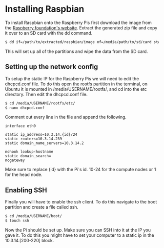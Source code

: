 # Installing Raspbian

To install Raspbian onto the Raspberry Pis first download the image from the [Raspberry foundation's website](https://www.raspberrypi.org/downloads/raspbian/). Extract the generated zip file and copy it over to an SD card with the dd command.

```bash
$ dd if=/path/to/extracted/raspbian/image of=/media/path/to/sd/card status=progress bs=32M
```

This will set up all of the partitions and wipe the data from the SD card.

## Setting up the network config

To setup the static IP for the Raspberry Pis we will need to edit the dhcpcd.conf file. To do this open the rootfs partition in the terminal, on Ubuntu it is mounted in /media/USERNAME/rootfs/, and cd into the etc directory. Then edit the dhcpcd.conf file.

```bash
$ cd /media/USERNAME/rootfs/etc/
$ nano dhcpcd.conf
```

Comment out every line in the file and append the following.

```
interface eth0

static ip_address=10.3.14.{id}/24
static routers=10.3.14.239
static domain_name_servers=10.3.14.2

nohook lookup-hostname
static domain_search=
nogateway
```

Make sure to replace {id} with the Pi's id. 10-24 for the compute nodes or 1 for the head node.

## Enabling SSH

Finally you will have to enable the ssh client. To do this navigate to the boot partition and create a file called ssh.

```bash
$ cd /media/USERNAME/boot/
$ touch ssh
```

Now the Pi should be set up. Make sure you can SSH into it at the IP you gave it. To do this you might have to set your computer to a static ip in the 10.3.14.[200-220] block.
